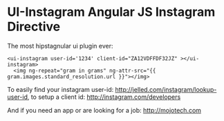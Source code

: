 # UI-Instagram Angular JS Instagram Directive

The most hipstagnular ui plugin ever:

```
<ui-instagram user-id='1234' client-id="ZA12VDFFDF32JZ" ></ui-instagram>
  <img ng-repeat="gram in grams" ng-attr-src="{{ gram.images.standard_resolution.url }}"></img>
```

To easily find your instagram user-id: http://jelled.com/instagram/lookup-user-id,
to setup a client id: http://instagram.com/developers

And if you need an app or are looking for a job: http://mojotech.com

